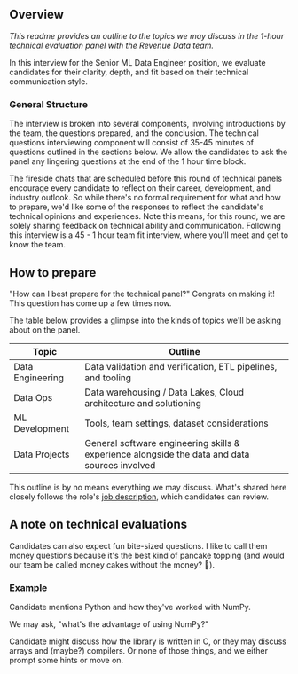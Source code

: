 ## Overview
*This readme provides an outline to the topics we may discuss in the 1-hour technical evaluation panel with the Revenue Data team.*

In this interview for the Senior ML Data Engineer position, we evaluate candidates for their clarity, depth, and fit based on their technical communication style. 

### General Structure

The interview is broken into several components, involving introductions by the team, the questions prepared, and the conclusion. The technical questions interviewing component will consist of 35-45 minutes of questions outlined in the sections below. We allow the candidates to ask the panel any lingering questions at the end of the 1 hour time block. 

The fireside chats that are scheduled before this round of technical panels encourage every candidate to reflect on their career, development, and industry outlook. So while there's no formal requirement for what and how to prepare, we'd like some of the responses to reflect the candidate's technical opinions and experiences.  Note this means, for this round, we are solely sharing feedback on technical ability and communication. Following this interview is a 45 - 1 hour team fit interview, where you'll meet and get to know the team. 


## How to prepare
"How can I best prepare for the technical panel?" Congrats on making it! This question has come up a few times now.

The table below provides a glimpse into the kinds of topics we'll be asking about on the panel.

|  Topic | Outline |
| ------------- | ------------- |
| Data Engineering  | Data validation and verification, ETL pipelines, and tooling    |
| Data Ops          | Data warehousing / Data Lakes, Cloud architecture and solutioning |
|  ML Development   | Tools, team settings, dataset considerations                      |
| Data Projects     | General software engineering skills & experience alongside the data and data sources involved |

This outline is by no means everything we may discuss. What's shared here closely follows the role's [job description](Sr_Data_Eng_Jd.pdf), which candidates can review. 

## A note on technical evaluations

Candidates can also expect fun bite-sized questions. I like to call them money questions because it's the best kind of pancake topping (and would our team be called money cakes without the money? :pancakes:). 

### Example

Candidate mentions Python and how they've worked with NumPy. 

We may ask, "what's the advantage of using NumPy?" 

Candidate might discuss how the library is written in C, or they may discuss arrays and (maybe?) compilers. Or none of those things, and we either prompt some hints or move on. 

